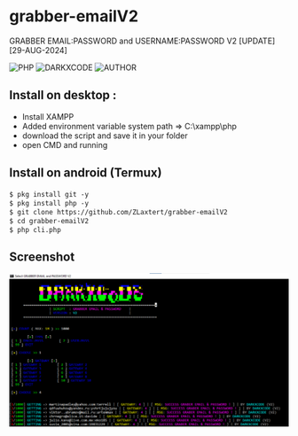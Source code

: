 # grabber-emailV2
GRABBER EMAIL:PASSWORD and USERNAME:PASSWORD V2 [UPDATE] [29-AUG-2024]

![PHP](https://img.shields.io/badge/language-PHP-blue.svg)
![DARKXCODE](https://img.shields.io/badge/Team-DARKXCODE-black)
![AUTHOR](https://img.shields.io/badge/Author-Zlaxtert-orange)

## Install on desktop : 
- Install XAMPP
- Added environment variable system path => C:\xampp\php
- download the script and save it in your folder
- open CMD and running

## Install on android (Termux)
    $ pkg install git -y
    $ pkg install php -y
    $ git clone https://github.com/ZLaxtert/grabber-emailV2
    $ cd grabber-emailV2
    $ php cli.php

## Screenshot
<img src="https://github.com/ZLaxtert/grabber-emailV2/blob/main/ress.png">


